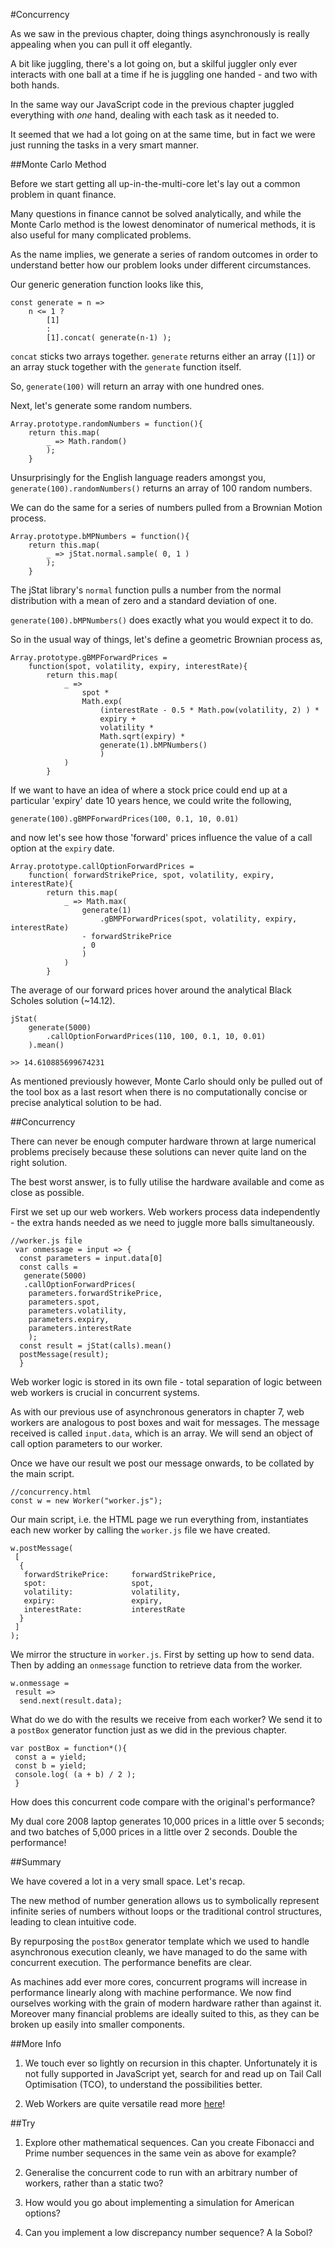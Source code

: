 #Concurrency

As we saw in the previous chapter, doing things asynchronously is really appealing when you can pull it off elegantly.

A bit like juggling, there's a lot going on, but a skilful juggler only ever interacts with one ball at a time if he is juggling one handed - and two with both hands.

In the same way our JavaScript code in the previous chapter juggled everything with *one* hand, dealing with each task as it needed to.

It seemed that we had a lot going on at the same time, but in fact we were just running the tasks in a very smart manner.

##Monte Carlo Method

Before we start getting all up-in-the-multi-core let's lay out a common problem in quant finance.

Many questions in finance cannot be solved analytically, and while the Monte Carlo method is the lowest denominator of numerical methods, it is also useful for many complicated problems.

As the name implies, we generate a series of random outcomes in order to understand better how our problem looks under different circumstances.

Our generic generation function looks like this,

~~~~~~~~
const generate = n =>
    n <= 1 ? 
        [1]
        :
        [1].concat( generate(n-1) );
~~~~~~~~

`concat` sticks two arrays together. `generate` returns either an array (`[1]`) or an array stuck together with the `generate` function itself.

So, `generate(100)` will return an array with one hundred ones.

Next, let's generate some random numbers.

~~~~~~~~
Array.prototype.randomNumbers = function(){
    return this.map( 
        _ => Math.random()
        );
    }
~~~~~~~~

Unsurprisingly for the English language readers amongst you, `generate(100).randomNumbers()` returns an array of 100 random numbers.

We can do the same for a series of numbers pulled from a Brownian Motion process.

~~~~~~~~
Array.prototype.bMPNumbers = function(){
    return this.map( 
        _ => jStat.normal.sample( 0, 1 )
        );
    }
~~~~~~~~

The jStat library's `normal` function pulls a number from the normal distribution with a mean of zero and a standard deviation of one.

`generate(100).bMPNumbers()` does exactly what you would expect it to do.

So in the usual way of things, let's define a geometric Brownian process as,

~~~~~~~~
Array.prototype.gBMPForwardPrices = 
    function(spot, volatility, expiry, interestRate){
        return this.map(
            _ =>
                spot * 
                Math.exp(
                    (interestRate - 0.5 * Math.pow(volatility, 2) ) * 
                    expiry + 
                    volatility * 
                    Math.sqrt(expiry) * 
                    generate(1).bMPNumbers()
                    )
            )
        }
~~~~~~~~

If we want to have an idea of where a stock price could end up at a particular 'expiry' date 10 years hence, we could write the following,

~~~~~~~~
generate(100).gBMPForwardPrices(100, 0.1, 10, 0.01)
~~~~~~~~

and now let's see how those 'forward' prices influence the value of a call option at the `expiry` date.

~~~~~~~~
Array.prototype.callOptionForwardPrices =
    function( forwardStrikePrice, spot, volatility, expiry, interestRate){
        return this.map(
            _ => Math.max(
                generate(1)
                    .gBMPForwardPrices(spot, volatility, expiry, interestRate)
                - forwardStrikePrice
                , 0 
                )
            )
        }
~~~~~~~~

The average of our forward prices hover around the analytical Black Scholes solution (~14.12).

~~~~~~~~
jStat(
    generate(5000)
        .callOptionForwardPrices(110, 100, 0.1, 10, 0.01)
    ).mean()
~~~~~~~~

`>> 14.610885699674231`

As mentioned previously however, Monte Carlo should only be pulled out of the tool box as a last resort when there is no computationally concise or precise analytical solution to be had.

##Concurrency

There can never be enough computer hardware thrown at large numerical problems precisely because these solutions can never quite land on the right solution.

The best worst answer, is to fully utilise the hardware available and come as close as possible.

First we set up our web workers. Web workers process data independently - the extra hands needed as we need to juggle more balls simultaneously.

~~~~~~~~
//worker.js file
 var onmessage = input => {
  const parameters = input.data[0]
  const calls = 
   generate(5000)
   .callOptionForwardPrices(
    parameters.forwardStrikePrice,
    parameters.spot,
    parameters.volatility,
    parameters.expiry,
    parameters.interestRate 
    );     
  const result = jStat(calls).mean()   
  postMessage(result);
  }
~~~~~~~~

Web worker logic is stored in its own file - total separation of logic between web workers is crucial in concurrent systems.

As with our previous use of asynchronous generators in chapter 7, web workers are analogous to post boxes and wait for messages. The message received is called `input.data`, which is an array. We will send an object of call option parameters to our worker.

Once we have our result we post our message onwards, to be collated by the main script.

~~~~~~~~
//concurrency.html
const w = new Worker("worker.js");
~~~~~~~~

Our main script, i.e. the HTML page we run everything from, instantiates each new worker by calling the `worker.js` file we have created.

~~~~~~~~
w.postMessage(
 [
  {
   forwardStrikePrice:     forwardStrikePrice, 
   spot:                   spot, 
   volatility:             volatility, 
   expiry:                 expiry, 
   interestRate:           interestRate
  }
 ] 
);
~~~~~~~~

We mirror the structure in `worker.js`. First by setting up how to send data. Then by adding an `onmessage` function to retrieve data from the worker.

~~~~~~~~
w.onmessage =
 result =>
  send.next(result.data);
~~~~~~~~

What do we do with the results we receive from each worker? We send it to a `postBox` generator function just as we did in the previous chapter.

~~~~~~~~
var postBox = function*(){
 const a = yield;
 const b = yield;
 console.log( (a + b) / 2 );
 }
~~~~~~~~

How does this concurrent code compare with the original's performance?

My dual core 2008 laptop generates 10,000 prices in a little over 5 seconds; and two batches of 5,000 prices in a little over 2 seconds. Double the performance!

##Summary

We have covered a lot in a very small space. Let's recap.

The new method of number generation allows us to symbolically represent infinite series of numbers without loops or the traditional control structures, leading to clean intuitive code.

By repurposing the `postBox` generator template which we used to handle asynchronous execution cleanly, we have managed to do the same with concurrent execution. The performance benefits are clear.

As machines add ever more cores, concurrent programs will increase in performance linearly along with machine performance. We now find ourselves working with the grain of modern hardware rather than against it. Moreover many financial problems are ideally suited to this, as they can be broken up easily into smaller components.

##More Info

1) We touch ever so lightly on recursion in this chapter. Unfortunately it is not fully supported in JavaScript yet, search for and read up on Tail Call Optimisation (TCO), to understand the possibilities better.

2) Web Workers are quite versatile read more [here](https://developer.mozilla.org/en-US/docs/Web/API/Web_Workers_API/Using_web_workers)!

##Try

1) Explore other mathematical sequences. Can you create Fibonacci and Prime number sequences in the same vein as above for example?

2) Generalise the concurrent code to run with an arbitrary number of workers, rather than a static two?

3) How would you go about implementing a simulation for American options?

4) Can you implement a low discrepancy number sequence? A la Sobol?
